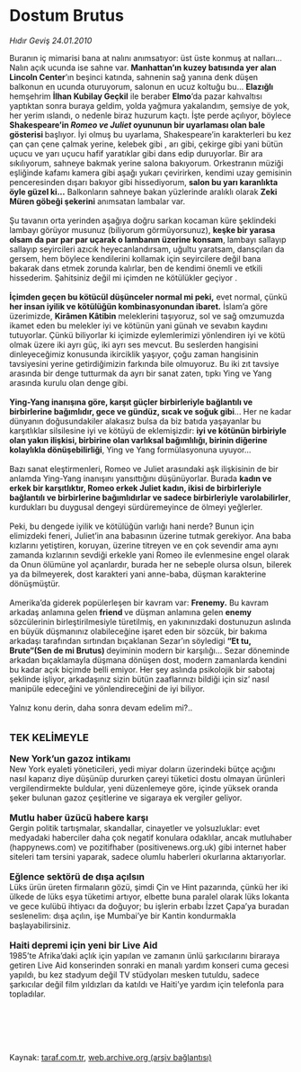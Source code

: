 # Dostum Brutus

*Hıdır Geviş 24.01.2010*

<div class="taraf_structure_2col_1zq">
<div class="margen_n">



 <p>Buranın iç mimarisi bana at nalını anımsatıyor: üst üste konmuş at nalları... Nalın açık ucunda ise sahne var. <b>Manhattan’ın kuzey batısında yer alan Lincoln Center</b>’ın beşinci katında, sahnenin sağ yanına denk düşen balkonun en ucunda oturuyorum, salonun en ucuz koltuğu bu... <b>Elazığlı </b>hemşehrim <b>İlhan</b><b> Kubilay Geçkil</b> ile beraber <b>Elmo</b>’da pazar kahvaltısı yaptıktan sonra buraya geldim, yolda yağmura yakalandım, şemsiye de yok, her yerim ıslandı, o nedenle biraz huzurum kaçtı. İşte perde açılıyor, böylece <b>Shakespeare’in <i>Romeo ve Juliet</i> oyununun bir uyarlaması olan bale gösterisi </b>başlıyor. İyi olmuş bu uyarlama, Shakespeare’in karakterleri bu kez çan çan çene çalmak yerine, kelebek gibi , arı gibi, çekirge gibi yani bütün uçucu ve yarı uçucu hafif yaratıklar gibi dans edip duruyorlar. Bir ara sıkılıyorum, sahneye bakmak yerine salona bakıyorum. Orkestranın müziği eşliğinde kafamı kamera gibi aşağı yukarı çevirirken, kendimi uzay gemisinin penceresinden dışarı bakıyor gibi hissediyorum, <b>salon bu yarı karanlıkta öyle güzel ki...</b> Balkonların sahneye bakan yüzlerinde aralıklı olarak <b>Zeki Müren göbeği şekerini</b> anımsatan lambalar var. <br/><br/>Şu tavanın orta yerinden aşağıya doğru sarkan kocaman küre şeklindeki lambayı görüyor musunuz (biliyorum görmüyorsunuz), <b>keşke bir yarasa olsam da par par par uçarak o lambanın üzerine konsam</b>, lambayı sallayıp sallayıp seyircileri azıcık heyecanlandırsam, uğultu yaratsam, dansçıları da gersem, hem böylece kendilerini kollamak için seyircilere değil bana bakarak dans etmek zorunda kalırlar, ben de kendimi önemli ve etkili hissederim. Şahitsiniz değil mi içimden ne kötülükler geçiyor . <b><br/><br/>İçimden geçen bu kötücül düşünceler normal mi peki,</b> evet normal, çünkü <b>her insan iyilik ve kötülüğün kombinasyonundan ibaret.</b> İslam’a göre üzerimizde, <b>Kirâmen Kâtibin</b> meleklerini taşıyoruz, sol ve sağ omzumuzda ikamet eden bu melekler iyi ve kötünün yani günah ve sevabın kaydını tutuyorlar. Çünkü biliyorlar ki içimizde eylemlerimizi yönlendiren iyi ve kötü olmak üzere iki ayrı güç, iki ayrı ses mevcut. Bu seslerden hangisini dinleyeceğimiz konusunda ikirciklik yaşıyor, çoğu zaman hangisinin tavsiyesini yerine getirdiğimizin farkında bile olmuyoruz. Bu iki zıt tavsiye arasında bir denge tutturmak da ayrı bir sanat zaten, tıpkı Ying ve Yang arasında kurulu olan denge gibi. <b><br/><br/>Ying-Yang inanışına göre, karşıt güçler birbirleriyle bağlantılı ve birbirlerine bağımlıdır, gece ve gündüz, sıcak ve soğuk gibi</b>... Her ne kadar dünyanın doğusundakiler alakasız bulsa da biz batıda yaşayanlar bu karşıtlıklar silsilesine iyi ve kötüyü de eklemişizdir: <b>iyi ve kötünün birbiriyle olan yakın ilişkisi, birbirine olan varlıksal bağımlılığı, birinin diğerine kolaylıkla dönüşebilirliği</b>, Ying ve Yang formülasyonuna uyuyor... <br/><br/>Bazı sanat eleştirmenleri, Romeo ve Juliet arasındaki aşk ilişkisinin de bir anlamda Ying-Yang inanışını yansıttığını düşünüyorlar. Burada <b>kadın ve erkek bir karşıtlıktır, Romeo erkek Juliet kadın, ikisi de birbirleriyle bağlantılı ve birbirlerine bağımlıdırlar ve sadece birbirleriyle varolabilirler</b>, kurdukları bu duygusal dengeyi sürdüremeyince de ölmeyi yeğlerler. <br/><br/>Peki, bu dengede iyilik ve kötülüğün varlığı hani nerde? Bunun için elimizdeki feneri, Juliet’in ana babasının üzerine tutmak gerekiyor. Ana baba kızlarını yetiştiren, koruyan, üzerine titreyen ve en çok sevendir ama aynı zamanda kızlarının sevdiği erkekle yani Romeo ile evlenmesine engel olarak da Onun ölümüne yol açanlardır, burada her ne sebeple olursa olsun, bilerek ya da bilmeyerek, dost karakteri yani anne-baba, düşman karakterine dönüşmüştür. <br/><br/>Amerika’da giderek popülerleşen bir kavram var: <b>Frenemy.</b> Bu kavram arkadaş anlamına gelen <b>friend </b>ve düşman anlamına gelen <b>enemy</b> sözcülerinin birleştirilmesiyle türetilmiş, en yakınınızdaki dostunuzun aslında en büyük düşmanınız olabileceğine işaret eden bir sözcük, bir bakıma arkadaşı tarafından sırtından bıçaklanan Sezar’ın söyledigi <b>“Et tu, Brute“(Sen de mi Brutus) </b>deyiminin modern bir karşılığı... Sezar döneminde arkadan bıçaklamayla düşmana dönüşen dost, modern zamanlarda kendini bu kadar açık biçimde belli emiyor. Her şey aslında psikolojik bir sabotaj şeklinde işliyor, arkadaşınız sizin bütün zaaflarınızı bildiği için siz’ nasıl manipüle edeceğini ve yönlendireceğini de iyi biliyor. <br/><br/>Yalnız konu derin, daha sonra devam edelim mi?..   <b><br/><br/><br/><font size="4">TEK KELİMEYLE</font></b>   <b><br/><br/><font size="3">New York’un gazoz intikamı</font></b> <br/>New York eyaleti yöneticileri, yedi miyar doların üzerindeki bütçe açığını nasıl kaparız diye düşünüp dururken çareyi tüketici dostu olmayan ürünleri vergilendirmekte buldular, yeni düzenlemeye göre, içinde yüksek oranda şeker bulunan gazoz çeşitlerine ve sigaraya ek vergiler geliyor.   <b><br/><br/><font size="3">Mutlu haber üzücü habere karşı</font></b> <br/>Gergin politik tartışmalar, skandallar, cinayetler ve yolsuzluklar: evet medyadaki haberciler daha çok negatif konulara odaklılar, ancak mutluhaber (happynews.com) ve pozitifhaber (positivenews.org.uk) gibi internet haber siteleri tam tersini yaparak, sadece olumlu haberleri okurlarına aktarıyorlar.   <b><br/><br/><font size="3">Eğlence sektörü de dışa açılsın</font></b> <br/>Lüks ürün üreten firmaların gözü, şimdi Çin ve Hint pazarında, çünkü her iki ülkede de lüks eşya tüketimi artıyor, elbette buna paralel olarak lüks lokanta ve gece kulübü ihtiyacı da doğuyor; bu işlerin erbabı İzzet Çapa’ya buradan seslenelim: dışa açılın, işe Mumbai’ye bir Kantin kondurmakla başlayabilirsiniz.   <b><br/><br/><font size="3">Haiti depremi için yeni bir Live Aid</font></b> <br/>1985’te Afrika’daki açlık için yapılan ve zamanın ünlü şarkıcılarını biraraya getiren Live Aid konserinden sonraki en manalı yardım konseri cuma gecesi yapıldı, bu kez stadyum değil TV stüdyoları mesken tutuldu, sadece şarkıcılar değil film yıldızları da katıldı ve Haiti’ye yardım için telefonla para topladılar.</p>
<br/>
<br/>
<br/>



<br/>


<div id="taraf_not">
</div>

</div>


</div>

Kaynak: [taraf.com.tr](http://taraf.com.tr:80/makale/9657.htm), [web.archive.org (arşiv bağlantısı)](http://web.archive.org/web/20100204224700/http://taraf.com.tr:80/makale/9657.htm)
